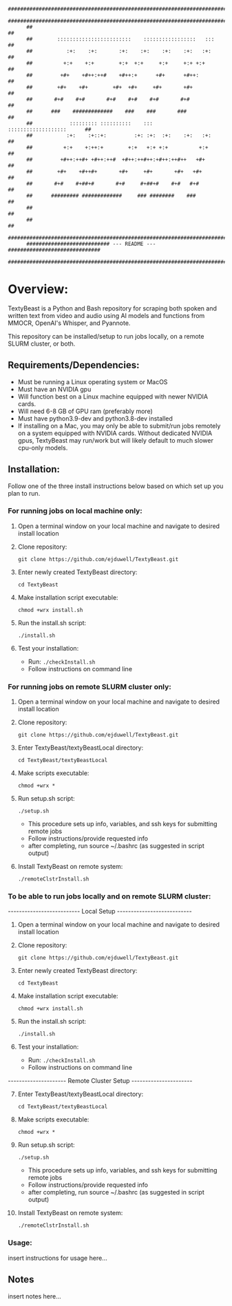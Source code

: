 

```
      #########################################################################
      #########################################################################
      ##                                                                     ##
      ##        ::::::::::::::::::::::::    :::::::::::::::::   :::          ##
      ##           :+:    :+:       :+:    :+:    :+:    :+:   :+:           ##
      ##          +:+    +:+        +:+  +:+     +:+     +:+ +:+             ##
      ##         +#+    +#++:++#    +#++:+      +#+      +#++:               ##
      ##        +#+    +#+        +#+  +#+     +#+       +#+                 ##
      ##       #+#    #+#       #+#    #+#    #+#       #+#                  ##
      ##      ###    #############    ###    ###       ###                   ##
      ##            ::::::::: ::::::::::    :::     :::::::::::::::::::      ##
      ##           :+:    :+::+:         :+: :+:  :+:    :+:   :+:           ##
      ##          +:+    +:++:+        +:+   +:+ +:+          +:+            ##
      ##         +#++:++#+ +#++:++#  +#++:++#++:+#++:++#++   +#+             ##
      ##        +#+    +#++#+       +#+     +#+       +#+   +#+              ##
      ##       #+#    #+##+#       #+#     #+##+#    #+#   #+#               ##
      ##      ######### #############     ### ########    ###                ##
      ##                                                                     ##
      ##                                                                     ##
      #########################################################################
      ########################### --- README --- ##############################
      #########################################################################
```


# Overview:

TextyBeast is a Python and Bash repository for scraping both spoken and written text from video and audio using AI models and functions from MMOCR, OpenAI's Whisper, and Pyannote.

This repository can be installed/setup to run jobs locally, on a remote SLURM cluster, or both.

## Requirements/Dependencies:
- Must be running a Linux operating system or MacOS
- Must have an NVIDIA gpu
- Will function best on a Linux machine equipped with newer NVIDIA cards.
- Will need 6-8 GB of GPU ram (preferably more)
- Must have python3.9-dev and python3.8-dev installed
- If installing on a Mac, you may only be able to submit/run jobs remotely on a system equipped with NVIDIA cards. Without dedicated NVIDIA gpus, TextyBeast may run/work but will likely default to much slower cpu-only models.

## Installation:
Follow one of the three install instructions below based on which set up you plan to run.

### For running jobs on local machine only:

1. Open a terminal window on your local machine and navigate to desired install location

2. Clone repository:

   `git clone https://github.com/ejduwell/TextyBeast.git`

3. Enter newly created TextyBeast directory:

   `cd TextyBeast`

4. Make installation script executable:

   `chmod +wrx install.sh`

5. Run the install.sh script:

   `./install.sh`

6. Test your installation:
   
    - Run:
      `./checkInstall.sh`
    - Follow instructions on command line


### For running jobs on remote SLURM cluster only:

1. Open a terminal window on your local machine and navigate to desired install location

2.  Clone repository:
   
      `git clone https://github.com/ejduwell/TextyBeast.git`

3. Enter TextyBeast/textyBeastLocal directory:
   
   `cd TextyBeast/textyBeastLocal`

4. Make scripts executable:

   `chmod +wrx *`

5. Run setup.sh script:
   
   `./setup.sh`
   - This procedure sets up info, variables, and ssh keys for submitting remote jobs
   - Follow instructions/provide requested info
   - after completing, run source ~/.bashrc (as suggested in script output)

6. Install TextyBeast on remote system:
   
   `./remoteClstrInstall.sh`


### To be able to run jobs locally and on remote SLURM cluster:

-------------------------- Local Setup ---------------------------
1. Open a terminal window on your local machine and navigate to desired install location

2. Clone repository:

   `git clone https://github.com/ejduwell/TextyBeast.git`

3. Enter newly created TextyBeast directory:

   `cd TextyBeast`

4. Make installation script executable:

   `chmod +wrx install.sh`

5. Run the install.sh script:

   `./install.sh`

6. Test your installation:
   
    - Run:
      `./checkInstall.sh`
    - Follow instructions on command line

--------------------- Remote Cluster Setup ----------------------

7. Enter TextyBeast/textyBeastLocal directory:
   
   `cd TextyBeast/textyBeastLocal`

8. Make scripts executable:

   `chmod +wrx *`

9. Run setup.sh script:
   
   `./setup.sh`
   - This procedure sets up info, variables, and ssh keys for submitting remote jobs
   - Follow instructions/provide requested info
   - after completing, run source ~/.bashrc (as suggested in script output)

10. Install TextyBeast on remote system:
    
    `./remoteClstrInstall.sh`
### Usage:
insert instructions for usage here...

## Notes

insert notes here...

